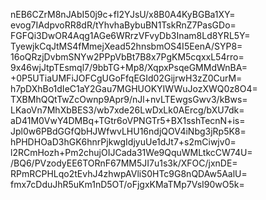 nEB6CZrM8nJAbI50j9c+fl2YJsU/x8B0A4KyBGBa1XY=
evog7IAdpvoRR8dR/tYhvhaBybuBN1TskRnZ7PasGDo=
FGFQi3DwOR4Aqg1AGe6WRrzVFvyDb3Inam8Ld8YRL5Y=
TyewjkCqJtMS4fMmejXead52hnsbmOS4I5EenA/SYP8=
16oQRzjDvbmSNYw2PPpVbBt7B8x7PgKM5cqxxL54rro=
9x46wjJtpTEsmql7/9bbTG+Mp8/XqpxPsqeGMMdWnBA=
+0P5UTiaUMFiJOFCgUGoFfqEGId02GijrwH3zZ0CurM=
h7pDXhBo1dIeC1aY2Gau7MGHUOKYIWWuJozXWQ0z8O4=
TXBMhQQtTwZcOwnp9Apr9/nJl+nvLTEwgsGwv3/kBws=
LKaoVn7MhXbBES3/wb7xde26LwDxLk0AErcg/bXU7dk=
aD41M0VwY4DMBq+TGtr6oVPNGTr5+BX1sshTecnN+is=
Jpl0w6PBdGGfQbHJWfwvLHU16ndjQOV4iNbg3jRp5K8=
hPHDHOaD3hGK6hnrPjkwgIdjyuUe1dJt7+s2mCiwjv0=
l2RCmHozh+Pm2chujOIJCada31We9QquWMLtkcCW74U=
/BQ6/PVzodyEE6TORnF67MM5JI7u1s3k/XFOC/jxnDE=
RPmRCPHLqo2tEvhJ4zhwpAVliS0HTc9G8nQDAw5AalU=
fmx7cDduJhR5uKm1nD5OT/oFjgxKMaTMp7VsI90wO5k=
